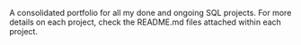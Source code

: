 A consolidated portfolio for all my done and ongoing SQL projects. For more details on each project, check the README.md files attached within each project.
